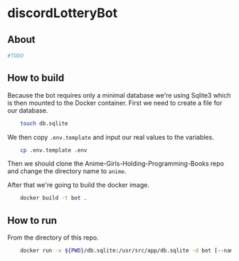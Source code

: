 # discordLotteryBot

## About

```python
#TODO
```

## How to build

Because the bot requires only a minimal database we're using Sqlite3 which is then mounted to the Docker container.
First we need to create a file for our database.

```sh
	touch db.sqlite
```

We then copy `.env.template` and input our real values to the variables.

```sh
	cp .env.template .env
```

Then we should clone the Anime-Girls-Holding-Programming-Books repo and change the directory name to `anime`.

After that we're going to build the docker image.

```sh
	docker build -t bot .
```


## How to run

From the directory of this repo.
```sh
	docker run -v ${PWD}/db.sqlite:/usr/src/app/db.sqlite -d bot [--name bot]
```
